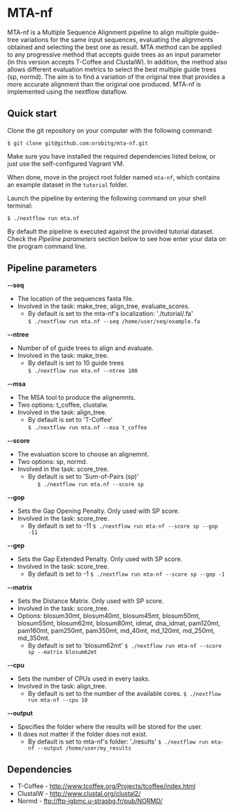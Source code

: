 MTA-nf
======

MTA-nf is a Multiple Sequence Alignment pipeline to align multiple guide-tree variations for the same input sequences, evaluating the alignments obtained and selecting the best one as result. MTA method can be applied to any progressive method that accepts guide trees as an input parameter (in this version accepts T-Coffee and ClustalW). In addition, the method also allows different evaluation metrics to select the best multiple guide trees (sp, normd). The aim is to find a variation of the original tree that provides a more accurate alignment than the original one produced. MTA-nf is implemented using the nextflow dataflow.


Quick start 
-----------

Clone the git repository on your computer with the following command:

    $ git clone git@github.com:orobitg/mta-nf.git
    

Make sure you have installed the required dependencies listed below, or just 
use the self-configured Vagrant VM. 

When done, move in the project root folder named `mta-nf`, 
which contains an example dataset in the `tutorial` folder. 

Launch the pipeline by entering the following command 
on your shell terminal:

    $ ./nextflow run mta.nf
    
By default the pipeline is executed against the provided tutorial dataset. 
Check the *Pipeline parameters*  section below to see how enter your data on the program command line.

Pipeline parameters
-------------------

**--seq**  
   
* The location of the sequences fasta file.
* Involved in the task: make_tree, align_tree, evaluate_scores.
	* By default is set to the mta-nf's localization: './tutorial/.fa'  
  	`$ ./nextflow run mta.nf --seq /home/user/seq/example.fa`

**--ntree**  
   
* Number of of guide trees to align and evaluate.
* Involved in the task: make_tree.
	* By default is set to 10 guide trees  
  	`$ ./nextflow run mta.nf --ntree 100`

**--msa**  
   
* The MSA tool to produce the alignemnts.
* Two options: t_coffee, clustalw.
* Involved in the task: align_tree.
	* By default is set to 'T-Coffee'  
	`$ ./nextflow run mta.nf --msa t_coffee`

**--score**  
   
* The evaluation score to choose an alignemnt.
* Two options: sp, normd.
* Involved in the task: score_tree.
	* By default is set to 'Sum-of-Pairs (sp)'  
  	`	$ ./nextflow run mta.nf --score sp`

**--gop** 
   
* Sets the Gap Opening Penalty. Only used with SP score.  
* Involved in the task: score_tree.
	* By default is set to -11 
  	`$ ./nextflow run mta-nf --score sp --gop -11`

**--gep** 
   
* Sets the Gap Extended Penalty. Only used with SP score.  
* Involved in the task: score_tree.
	* By default is set to -1
  	`$ ./nextflow run mta-nf --score sp --gep -1`

**--matrix** 
   
* Sets the Distance Matrix. Only used with SP score.  
* Involved in the task: score_tree.
* Options: blosum30mt, blosum40mt, blosum45mt, blosum50mt, blosum55mt, blosum62mt, blosum80mt, idmat, dna_idmat, pam120mt, pam160mt, pam250mt, pam350mt, md_40mt, md_120mt, md_250mt, md_350mt.
	* By default is set to 'blosum62mt' 
  	`$ ./nextflow run mta-nf --score sp --matrix blosum62mt`

**--cpu** 
   
* Sets the number of CPUs used in every tasks.  
* Involved in the task: align_tree.
	* By default is set to the number of the available cores. 
  	`$ ./nextflow run mta-nf --cpu 10`
  
  
**--output** 
   
* Specifies the folder where the results will be stored for the user.  
* It does not matter if the folder does not exist.
  	* By default is set to mta-nf's folder: './results'
  	`$ ./nextflow run mta-nf --output /home/user/my_results`



Dependencies 
------------

 * T-Coffee - http://www.tcoffee.org/Projects/tcoffee/index.html
 * ClustalW - http://www.clustal.org/clustal2/
 * Normd - ftp://ftp-igbmc.u-strasbg.fr/pub/NORMD/

